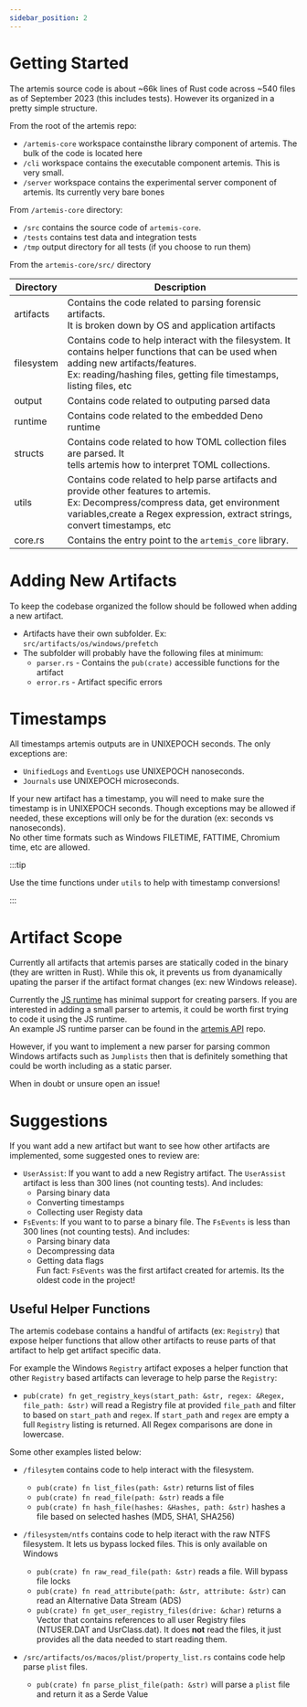 ```yaml
---
sidebar_position: 2
---
```


# Getting Started

The artemis source code is about ~66k lines of Rust code across ~540 files as of
September 2023 (this includes tests). However its organized in a pretty simple
structure.

From the root of the artemis repo:

- `/artemis-core` workspace containsthe library component of artemis. The bulk
  of the code is located here
- `/cli` workspace contains the executable component artemis. This is very
  small.
- `/server` workspace contains the experimental server component of artemis. Its
  currently very bare bones

From `/artemis-core` directory:

- `/src` contains the source code of `artemis-core`.
- `/tests` contains test data and integration tests
- `/tmp` output directory for all tests (if you choose to run them)

From the `artemis-core/src/` directory

| Directory  | Description                                                                                                                                                                                                            |
| ---------- | ---------------------------------------------------------------------------------------------------------------------------------------------------------------------------------------------------------------------- |
| artifacts  | Contains the code related to parsing forensic artifacts.<br/> It is broken down by OS and application artifacts                                                                                                        |
| filesystem | Contains code to help interact with the filesystem. It contains helper functions that can be used when adding new artifacts/features. <br/>Ex: reading/hashing files, getting file timestamps, listing files, etc      |
| output     | Contains code related to outputing parsed data                                                                                                                                                                         |
| runtime    | Contains code related to the embedded Deno runtime                                                                                                                                                                     |
| structs    | Contains code related to how TOML collection files are parsed. It <br/> tells artemis how to interpret TOML collections.                                                                                               |
| utils      | Contains code related to help parse artifacts and provide other features to artemis. <br/> Ex: Decompress/compress data, get environment variables,create a Regex expression, extract strings, convert timestamps, etc |
| core.rs    | Contains the entry point to the `artemis_core` library.                                                                                                                                                                |

# Adding New Artifacts

To keep the codebase organized the follow should be followed when adding a new
artifact.

- Artifacts have their own subfolder. Ex: `src/artifacts/os/windows/prefetch`
- The subfolder will probably have the following files at minimum:
  - `parser.rs` - Contains the `pub(crate)` accessible functions for the
    artifact
  - `error.rs` - Artifact specific errors

# Timestamps

All timestamps artemis outputs are in UNIXEPOCH seconds. The only exceptions
are:

- `UnifiedLogs` and `EventLogs` use UNIXEPOCH nanoseconds.
- `Journals` use UNIXEPOCH microseconds.

If your new artifact has a timestamp, you will need to make sure the timestamp
is in UNIXEPOCH seconds. Though exceptions may be allowed if needed, these
exceptions will only be for the duration (ex: seconds vs nanoseconds).\
No other time formats such as Windows FILETIME, FATTIME, Chromium time, etc are
allowed.

:::tip

Use the time functions under `utils` to help with timestamp conversions!

:::

# Artifact Scope

Currently all artifacts that artemis parses are statically coded in the binary
(they are written in Rust). While this ok, it prevents us from dyanamically
upating the parser if the artifact format changes (ex: new Windows release).

Currently the [JS runtime](../Intro/Scripting/deno.md) has minimal support for
creating parsers. If you are interested in adding a small parser to artemis, it
could be worth first trying to code it using the JS runtime.\
An example JS runtime parser can be found in the
[artemis API](https://github.com/puffyCid/artemis-api/blob/main/src/macos/alias.ts)
repo.

However, if you want to implement a new parser for parsing common Windows
artifacts such as `Jumplists` then that is definitely something that could be
worth including as a static parser.

When in doubt or unsure open an issue!

# Suggestions

If you want add a new artifact but want to see how other artifacts are
implemented, some suggested ones to review are:

- `UserAssist`: If you want to add a new Registry artifact. The `UserAssist`
  artifact is less than 300 lines (not counting tests). And includes:
  - Parsing binary data
  - Converting timestamps
  - Collecting user Registy data
- `FsEvents`: If you want to to parse a binary file. The `FsEvents` is less than
  300 lines (not counting tests). And includes:
  - Parsing binary data
  - Decompressing data
  - Getting data flags
    \
    Fun fact: `FsEvents` was the first artifact created for artemis. Its the
    oldest code in the project!

## Useful Helper Functions

The artemis codebase contains a handful of artifacts (ex: `Registry`) that
expose helper functions that allow other artifacts to reuse parts of that
artifact to help get artifact specific data.

For example the Windows `Registry` artifact exposes a helper function that other
`Registry` based artifacts can leverage to help parse the `Registry`:

- `pub(crate) fn get_registry_keys(start_path: &str, regex: &Regex, file_path: &str)`
  will read a Registry file at provided `file_path` and filter to based on
  `start_path` and `regex`. If `start_path` and `regex` are empty a full
  `Registry` listing is returned. All Regex comparisons are done in lowercase.

Some other examples listed below:

- `/filesytem` contains code to help interact with the filesystem.
  - `pub(crate) fn list_files(path: &str)` returns list of files
  - `pub(crate) fn read_file(path: &str)` reads a file
  - `pub(crate) fn hash_file(hashes: &Hashes, path: &str)` hashes a file based
    on selected hashes (MD5, SHA1, SHA256)

- `/filesystem/ntfs` contains code to help iteract with the raw NTFS filesystem.
  It lets us bypass locked files. This is only available on Windows
  - `pub(crate) fn raw_read_file(path: &str)` reads a file. Will bypass file
    locks
  - `pub(crate) fn read_attribute(path: &str, attribute: &str)` can read an
    Alternative Data Stream (ADS)
  - `pub(crate) fn get_user_registry_files(drive: &char)` returns a Vector that
    contains references to all user Registry files (NTUSER.DAT and
    UsrClass.dat). It does **not** read the files, it just provides all the data
    needed to start reading them.

- `/src/artifacts/os/macos/plist/property_list.rs` contains code help parse
  `plist` files.
  - `pub(crate) fn parse_plist_file(path: &str)` will parse a `plist` file and
    return it as a Serde Value
